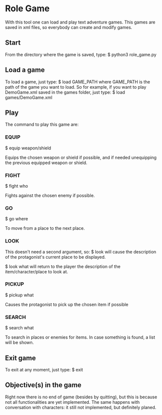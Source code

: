# Role Game
With this tool one can load and play text adventure games. This games are saved in xml files, so everybody can create
and modify games.

## Start
From the directory where the game is saved, type:
$ python3 role_game.py

## Load a game
To load a game, just type:
$ load GAME_PATH
where GAME_PATH is the path of the game you want to load.
So for example, if you want to play DemoGame.xml saved in the games folder, just type:
$ load games/DemoGame.xml

## Play
The command to play this game are:

### EQUIP
$ equip weapon/shield

Equips the chosen weapon or shield if possible, and if needed unequipping the previous equipped weapon or shield.

### FIGHT
$ fight who

Fights against the chosen enemy if possible.

### GO
$ go where

To move from a place to the next place.

### LOOK
This doesn't need a second argument, so:
$ look
will cause the description of the protagonist's current place to be displayed.

$ look what
will return to the player the description of the item/character/place to look at.

### PICKUP
$ pickup what

Causes the protagonist to pick up the chosen item if possible

### SEARCH
$ search what

To search in places or enemies for items. In case something is found, a list will be shown.


## Exit game
To exit at any moment, just type:
$ exit

## Objective(s) in the game
Right now there is no end of game (besides by quitting), but this is because not all functionalities are yet 
implemented. The same happens with conversation with characters: it still not implemented, but definitely planed.